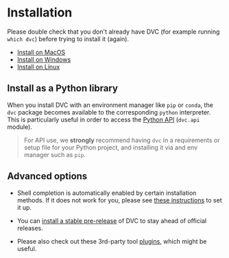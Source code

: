 # Installation

Please double check that you don't already have DVC (for example running
`which dvc`) before trying to install it (again).

- [Install on MacOS](/doc/install/macos)
- [Install on Windows](/doc/install/windows)
- [Install on Linux](/doc/install/linux)

## Install as a Python library

When you install DVC with an environment manager like `pip` or `conda`, the
`dvc` package becomes available to the corresponding `python` interpreter. This
is particularly useful in order to access the [Python API](/doc/api-reference)
(`dvc.api` module).

> For API use, we **strongly** recommend having `dvc` in a requirements or setup
> file for your Python project, and installing it via and env manager such as
> `pip`.

## Advanced options

- Shell completion is automatically enabled by certain installation methods. If
  it does not work for you, please see
  [these instructions](/doc/install/completion) to set it up.

- You can [install a stable pre-release](/doc/install/pre-release) of DVC to
  stay ahead of official releases.

- Please also check out these 3rd-party tool [plugins](/doc/install/plugins),
  which might be useful.
